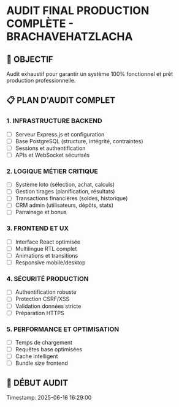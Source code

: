 # AUDIT FINAL PRODUCTION COMPLÈTE - BRACHAVEHATZLACHA

## 🎯 OBJECTIF
Audit exhaustif pour garantir un système 100% fonctionnel et prêt production professionnelle.

## 📋 PLAN D'AUDIT COMPLET

### 1. INFRASTRUCTURE BACKEND
- [ ] Serveur Express.js et configuration
- [ ] Base PostgreSQL (structure, intégrité, contraintes)
- [ ] Sessions et authentification
- [ ] APIs et WebSocket sécurisés

### 2. LOGIQUE MÉTIER CRITIQUE
- [ ] Système loto (sélection, achat, calculs)
- [ ] Gestion tirages (planification, résultats)
- [ ] Transactions financières (soldes, historique)
- [ ] CRM admin (utilisateurs, dépôts, stats)
- [ ] Parrainage et bonus

### 3. FRONTEND ET UX
- [ ] Interface React optimisée
- [ ] Multilingue RTL complet
- [ ] Animations et transitions
- [ ] Responsive mobile/desktop

### 4. SÉCURITÉ PRODUCTION
- [ ] Authentification robuste
- [ ] Protection CSRF/XSS
- [ ] Validation données stricte
- [ ] Préparation HTTPS

### 5. PERFORMANCE ET OPTIMISATION
- [ ] Temps de chargement
- [ ] Requêtes base optimisées
- [ ] Cache intelligent
- [ ] Bundle size frontend

## 🚀 DÉBUT AUDIT
Timestamp: 2025-06-16 16:29:00